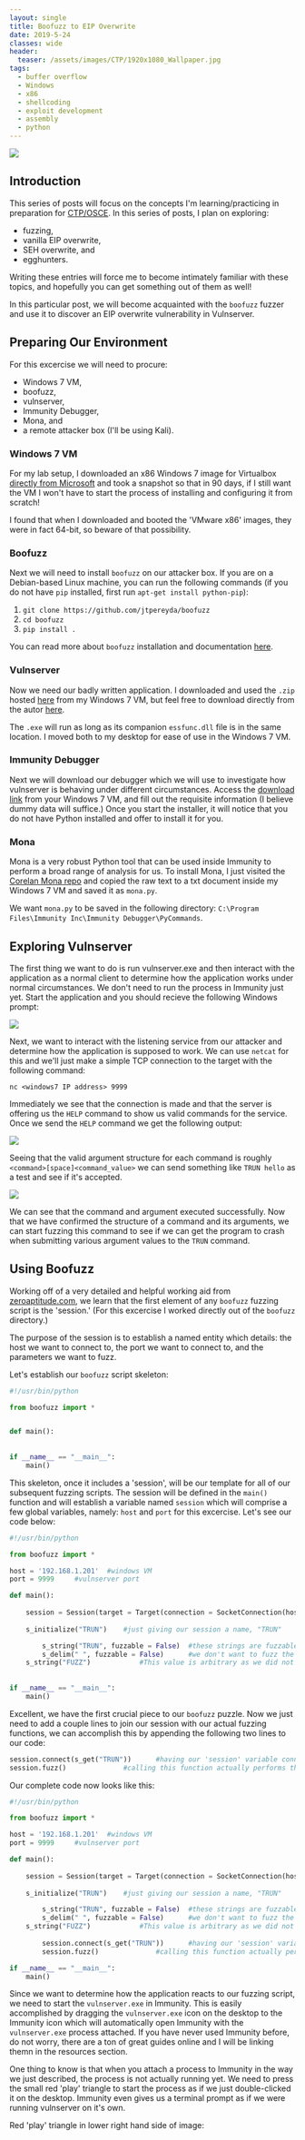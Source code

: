 ```yaml
---
layout: single
title: Boofuzz to EIP Overwrite
date: 2019-5-24
classes: wide
header:
  teaser: /assets/images/CTP/1920x1080_Wallpaper.jpg
tags:
  - buffer overflow
  - Windows
  - x86
  - shellcoding
  - exploit development
  - assembly
  - python
--- 
```

![](/assets/images/CTP/1920x1080_Wallpaper.jpg)

## Introduction

This series of posts will focus on the concepts I'm learning/practicing in preparation for [CTP/OSCE](https://www.offensive-security.com/information-security-training/cracking-the-perimeter/). In this series of posts, I plan on exploring:
+ fuzzing,
+ vanilla EIP overwrite,
+ SEH overwrite, and
+ egghunters.

Writing these entries will force me to become intimately familiar with these topics, and hopefully you can get something out of them as well! 

In this particular post, we will become acquainted with the `boofuzz` fuzzer and use it to discover an EIP overwrite vulnerability in Vulnserver. 

## Preparing Our Environment

For this excercise we will need to procure:
+ Windows 7 VM,
+ boofuzz,
+ vulnserver, 
+ Immunity Debugger,
+ Mona, and
+ a remote attacker box (I'll be using Kali).

### Windows 7 VM
For my lab setup, I downloaded an x86 Windows 7 image for Virtualbox [directly from Microsoft](https://developer.microsoft.com/en-us/microsoft-edge/tools/vms/) and took a snapshot so that in 90 days, if I still want the VM I won't have to start the process of installing and configuring it from scratch! 

I found that when I downloaded and booted the 'VMware x86' images, they were in fact 64-bit, so beware of that possibility. 

### Boofuzz
Next we will need to install `boofuzz` on our attacker box. If you are on a Debian-based Linux machine, you can run the following commands (if you do not have `pip` installed, first run `apt-get install python-pip`):
1. `git clone https://github.com/jtpereyda/boofuzz`
2. `cd boofuzz`
3. `pip install .`

You can read more about `boofuzz` installation and documentation [here](https://boofuzz.readthedocs.io/en/latest/user/install.html).

### Vulnserver
Now we need our badly written application. I downloaded and used the `.zip` hosted [here](http://sites.google.com/site/lupingreycorner/vulnserver.zip) from my Windows 7 VM, but feel free to download directly from the autor [here](https://github.com/stephenbradshaw/vulnserver). 

The `.exe` will run as long as its companion `essfunc.dll` file is in the same location. I moved both to my desktop for ease of use in the Windows 7 VM. 

### Immunity Debugger
Next we will download our debugger which we will use to investigate how vulnserver is behaving under different circumstances. Access the [download link](https://debugger.immunityinc.com/ID_register.py) from your Windows 7 VM, and fill out the requisite information (I believe dummy data will suffice.) Once you start the installer, it will notice that you do not have Python installed and offer to install it for you. 

### Mona
Mona is a very robust Python tool that can be used inside Immunity to perform a broad range of analysis for us. To install Mona, I just visited the [Corelan Mona repo](https://github.com/corelan/mona/blob/master/mona.py) and copied the raw text to a txt document inside my Windows 7 VM and saved it as `mona.py`. 

We want `mona.py` to be saved in the following directory: `C:\Program Files\Immunity Inc\Immunity Debugger\PyCommands`. 

## Exploring Vulnserver
The first thing we want to do is run vulnserver.exe and then interact with the application as a normal client to determine how the application works under normal circumstances. We don't need to run the process in Immunity just yet. Start the application and you should recieve the following Windows prompt:

![](/assets/images/CTP/vulnserver.JPG)

Next, we want to interact with the listening service from our attacker and determine how the application is supposed to work. We can use `netcat` for this and we'll just make a simple TCP connection to the target with the following command: 
```terminal_session
nc <windows7 IP address> 9999
```

Immediately we see that the connection is made and that the server is offering us the `HELP` command to show us valid commands for the service. Once we send the `HELP` command we get the following output:

![](/assets/images/CTP/netcat.JPG)

Seeing that the valid argument structure for each command is roughly `<command>[space]<command_value>` we can send something like `TRUN hello` as a test and see if it's accepted. 

![](/assets/images/CTP/trun.JPG)

We can see that the command and argument executed successfully. Now that we have confirmed the structure of a command and its arguments, we can start fuzzing this command to see if we can get the program to crash when submitting various argument values to the `TRUN` command. 

## Using Boofuzz
Working off of a very detailed and helpful working aid from [zeroaptitude.com](https://zeroaptitude.com/zerodetail/fuzzing-with-boofuzz/), we learn that the first element of any `boofuzz` fuzzing script is the 'session.' (For this excercise I worked directly out of the `boofuzz` directory.)

The purpose of the session is to establish a named entity which details: the host we want to connect to, the port we want to connect to, and the parameters we want to fuzz.

Let's establish our `boofuzz` script skeleton:
```python
#!/usr/bin/python

from boofuzz import *


def main():
 
        
if __name__ == "__main__":
    main()
```

This skeleton, once it includes a 'session', will be our template for all of our subsequent fuzzing scripts. The session will be defined in the `main()` function and will establish a variable named `session` which will comprise a few global variables, namely: `host` and `port` for this excercise. Let's see our code below:
```python
#!/usr/bin/python

from boofuzz import *

host = '192.168.1.201'	#windows VM
port = 9999		#vulnserver port

def main():
	
	session = Session(target = Target(connection = SocketConnection(host, port, proto='tcp')))
	
	s_initialize("TRUN")	#just giving our session a name, "TRUN"

    	s_string("TRUN", fuzzable = False)	#these strings are fuzzable by default, so here instead of blank, we specify 'false'
    	s_delim(" ", fuzzable = False)		#we don't want to fuzz the space between "TRUN" and our arg
   	s_string("FUZZ")			#This value is arbitrary as we did not specify 'False' for fuzzable. Boofuzz will fuzz this string now.
 
        
if __name__ == "__main__":
    main()
```

Excellent, we have the first crucial piece to our `boofuzz` puzzle. Now we just need to add a couple lines to join our session with our actual fuzzing functions, we can accomplish this by appending the following two lines to our code:
```python
session.connect(s_get("TRUN"))		#having our 'session' variable connect following the guidelines we established in "TRUN"
session.fuzz()				#calling this function actually performs the fuzzing
```

Our complete code now looks like this: 
```python
#!/usr/bin/python

from boofuzz import *

host = '192.168.1.201'	#windows VM
port = 9999		#vulnserver port

def main():
	
	session = Session(target = Target(connection = SocketConnection(host, port, proto='tcp')))
	
	s_initialize("TRUN")	#just giving our session a name, "TRUN"

    	s_string("TRUN", fuzzable = False)	#these strings are fuzzable by default, so here instead of blank, we specify 'false'
    	s_delim(" ", fuzzable = False)		#we don't want to fuzz the space between "TRUN" and our arg
   	s_string("FUZZ")			#This value is arbitrary as we did not specify 'False' for fuzzable. Boofuzz will fuzz this string now
 
        session.connect(s_get("TRUN"))		#having our 'session' variable connect following the guidelines we established in "TRUN"
    	session.fuzz()				#calling this function actually performs the fuzzing

if __name__ == "__main__":
    main()
```

Since we want to determine how the application reacts to our fuzzing script, we need to start the `vulnserver.exe` in Immunity. This is easily accomplished by dragging the `vulnserver.exe` icon on the desktop to the Immunity icon which will automatically open Immunity with the `vulnserver.exe` process attached. If you have never used Immunity before, do not worry, there are a ton of great guides online and I will be linking themn in the resources section. 

One thing to know is that when you attach a process to Immunity in the way we just described, the process is not actually running yet. We need to press the small red 'play' triangle to start the process as if we just double-clicked it on the desktop. Immunity even gives us a terminal prompt as if we were running vulnserver on it's own. 

Red 'play' triangle in lower right hand side of image:
